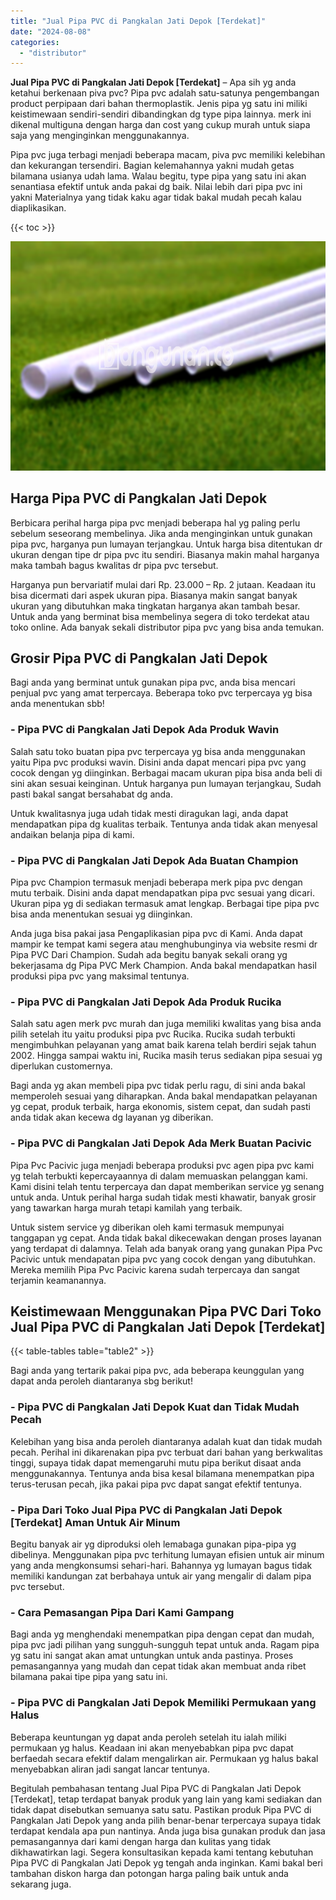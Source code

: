 ```yaml
---
title: "Jual Pipa PVC di Pangkalan Jati Depok [Terdekat]"
date: "2024-08-08"
categories: 
  - "distributor"
---
```


**Jual Pipa PVC di Pangkalan Jati Depok \[Terdekat\]** – Apa sih yg anda ketahui berkenaan piva pvc? Pipa pvc adalah satu-satunya pengembangan product perpipaan dari bahan thermoplastik. Jenis pipa yg satu ini miliki keistimewaan sendiri-sendiri dibandingkan dg type pipa lainnya. merk ini dikenal multiguna dengan harga dan cost yang cukup murah untuk siapa saja yang menginginkan menggunakannya.

Pipa pvc juga terbagi menjadi beberapa macam, piva pvc memiliki kelebihan dan kekurangan tersendiri. Bagian kelemahannya yakni mudah getas bilamana usianya udah lama. Walau begitu, type pipa yang satu ini akan senantiasa efektif untuk anda pakai dg baik. Nilai lebih dari pipa pvc ini yakni Materialnya yang tidak kaku agar tidak bakal mudah pecah kalau diaplikasikan.

{{< toc >}}

![Jual Pipa PVC di Pangkalan Jati Depok [Terdekat]](/images/jaul-pipa-pvc-55.png)

## Harga Pipa PVC di Pangkalan Jati Depok

Berbicara perihal harga pipa pvc menjadi beberapa hal yg paling perlu sebelum seseorang membelinya. Jika anda menginginkan untuk gunakan pipa pvc, harganya pun lumayan terjangkau. Untuk harga bisa ditentukan dr ukuran dengan tipe dr pipa pvc itu sendiri. Biasanya makin mahal harganya maka tambah bagus kwalitas dr pipa pvc tersebut.

Harganya pun bervariatif mulai dari Rp. 23.000 – Rp. 2 jutaan. Keadaan itu bisa dicermati dari aspek ukuran pipa. Biasanya makin sangat banyak ukuran yang dibutuhkan maka tingkatan harganya akan tambah besar. Untuk anda yang berminat bisa membelinya segera di toko terdekat atau toko online. Ada banyak sekali distributor pipa pvc yang bisa anda temukan.

## Grosir Pipa PVC di Pangkalan Jati Depok

Bagi anda yang berminat untuk gunakan pipa pvc, anda bisa mencari penjual pvc yang amat terpercaya. Beberapa toko pvc terpercaya yg bisa anda menentukan sbb!

### \- Pipa PVC di Pangkalan Jati Depok Ada Produk Wavin

Salah satu toko buatan pipa pvc terpercaya yg bisa anda menggunakan yaitu Pipa pvc produksi wavin. Disini anda dapat mencari pipa pvc yang cocok dengan yg diinginkan. Berbagai macam ukuran pipa bisa anda beli di sini akan sesuai keinginan. Untuk harganya pun lumayan terjangkau, Sudah pasti bakal sangat bersahabat dg anda.

Untuk kwalitasnya juga udah tidak mesti diragukan lagi, anda dapat mendapatkan pipa dg kualitas terbaik. Tentunya anda tidak akan menyesal andaikan belanja pipa di kami.

### \- Pipa PVC di Pangkalan Jati Depok Ada Buatan Champion

Pipa pvc Champion termasuk menjadi beberapa merk pipa pvc dengan mutu terbaik. Disini anda dapat mendapatkan pipa pvc sesuai yang dicari. Ukuran pipa yg di sediakan termasuk amat lengkap. Berbagai tipe pipa pvc bisa anda menentukan sesuai yg diinginkan.

Anda juga bisa pakai jasa Pengaplikasian pipa pvc di Kami. Anda dapat mampir ke tempat kami segera atau menghubunginya via website resmi dr Pipa PVC Dari Champion. Sudah ada begitu banyak sekali orang yg bekerjasama dg Pipa PVC Merk Champion. Anda bakal mendapatkan hasil produksi pipa pvc yang maksimal tentunya.

### \- Pipa PVC di Pangkalan Jati Depok Ada Produk Rucika

Salah satu agen merk pvc murah dan juga memiliki kwalitas yang bisa anda pilih setelah itu yaitu produksi pipa pvc Rucika. Rucika sudah terbukti mengimbuhkan pelayanan yang amat baik karena telah berdiri sejak tahun 2002. Hingga sampai waktu ini, Rucika masih terus sediakan pipa sesuai yg diperlukan customernya.

Bagi anda yg akan membeli pipa pvc tidak perlu ragu, di sini anda bakal memperoleh sesuai yang diharapkan. Anda bakal mendapatkan pelayanan yg cepat, produk terbaik, harga ekonomis, sistem cepat, dan sudah pasti anda tidak akan kecewa dg layanan yg diberikan.

### \- Pipa PVC di Pangkalan Jati Depok Ada Merk Buatan Pacivic

Pipa Pvc Pacivic juga menjadi beberapa produksi pvc agen pipa pvc kami yg telah terbukti kepercayaannya di dalam memuaskan pelanggan kami. Kami disini telah tentu terpercaya dan dapat memberikan service yg senang untuk anda. Untuk perihal harga sudah tidak mesti khawatir, banyak grosir yang tawarkan harga murah tetapi kamilah yang terbaik.

Untuk sistem service yg diberikan oleh kami termasuk mempunyai tanggapan yg cepat. Anda tidak bakal dikecewakan dengan proses layanan yang terdapat di dalamnya. Telah ada banyak orang yang gunakan Pipa Pvc Pacivic untuk mendapatan pipa pvc yang cocok dengan yang dibutuhkan. Mereka memilih Pipa Pvc Pacivic karena sudah terpercaya dan sangat terjamin keamanannya.

## Keistimewaan Menggunakan Pipa PVC Dari Toko Jual Pipa PVC di Pangkalan Jati Depok \[Terdekat\]

{{< table-tables table="table2" >}}

Bagi anda yang tertarik pakai pipa pvc, ada beberapa keunggulan yang dapat anda peroleh diantaranya sbg berikut!

### \- Pipa PVC di Pangkalan Jati Depok Kuat dan Tidak Mudah Pecah

Kelebihan yang bisa anda peroleh diantaranya adalah kuat dan tidak mudah pecah. Perihal ini dikarenakan pipa pvc terbuat dari bahan yang berkwalitas tinggi, supaya tidak dapat memengaruhi mutu pipa berikut disaat anda menggunakannya. Tentunya anda bisa kesal bilamana menempatkan pipa terus-terusan pecah, jika pakai pipa pvc dapat sangat efektif tentunya.

### \- Pipa Dari Toko Jual Pipa PVC di Pangkalan Jati Depok \[Terdekat\] Aman Untuk Air Minum

Begitu banyak air yg diproduksi oleh lemabaga gunakan pipa-pipa yg dibelinya. Menggunakan pipa pvc terhitung lumayan efisien untuk air minum yang anda mengkonsumsi sehari-hari. Bahannya yg lumayan bagus tidak memiliki kandungan zat berbahaya untuk air yang mengalir di dalam pipa pvc tersebut.

### \- Cara Pemasangan Pipa Dari Kami Gampang

Bagi anda yg menghendaki menempatkan pipa dengan cepat dan mudah, pipa pvc jadi pilihan yang sungguh-sungguh tepat untuk anda. Ragam pipa yg satu ini sangat akan amat untungkan untuk anda pastinya. Proses pemasangannya yang mudah dan cepat tidak akan membuat anda ribet bilamana pakai tipe pipa yang satu ini.

### \- Pipa PVC di Pangkalan Jati Depok Memiliki Permukaan yang Halus

Beberapa keuntungan yg dapat anda peroleh setelah itu ialah miliki permukaan yg halus. Keadaan ini akan menyebabkan pipa pvc dapat berfaedah secara efektif dalam mengalirkan air. Permukaan yg halus bakal menyebabkan aliran jadi sangat lancar tentunya.

Begitulah pembahasan tentang Jual Pipa PVC di Pangkalan Jati Depok \[Terdekat\], tetap terdapat banyak produk yang lain yang kami sediakan dan tidak dapat disebutkan semuanya satu satu. Pastikan produk Pipa PVC di Pangkalan Jati Depok yang anda pilih benar-benar terpercaya supaya tidak terdapat kendala apa pun nantinya. Anda juga bisa gunakan produk dan jasa pemasangannya dari kami dengan harga dan kulitas yang tidak dikhawatirkan lagi. Segera konsultasikan kepada kami tentang kebutuhan Pipa PVC di Pangkalan Jati Depok yg tengah anda inginkan. Kami bakal beri tambahan diskon harga dan potongan harga paling baik untuk anda sekarang juga.
